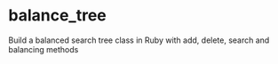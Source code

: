 # balance_tree
Build a balanced search tree class in Ruby with add, delete, search and balancing methods
